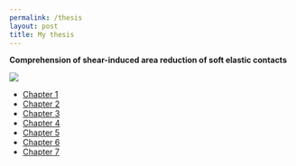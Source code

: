 ```yaml
---
permalink: /thesis
layout: post
title: My thesis
---
```


**Comprehension of shear-induced area reduction of soft elastic contacts**

<img src="assets/img/me.png">

* [Chapter 1]()
* [Chapter 2]()
* [Chapter 3]()
* [Chapter 4]()
* [Chapter 5]()
* [Chapter 6]()
* [Chapter 7]()
